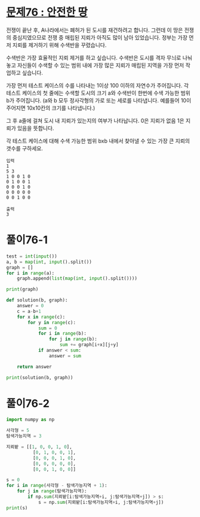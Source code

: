 # [문제76 : 안전한 땅](https://www.notion.so/76-38c987cf710e4c1cada53c4cc771c631)

전쟁이 끝난 후, A나라에서는 폐허가 된 도시를 재건하려고 합니다. 그런데 이 땅은 전쟁의 중심지였으므로 전쟁 중 매립된 지뢰가 아직도 많이 남아 있었습니다. 정부는 가장 먼저 지뢰를 제거하기 위해 수색반을 꾸렸습니다.

수색반은 가장 효율적인 지뢰 제거를 하고 싶습니다. 수색반은 도시를 격자 무늬로 나눠놓고 자신들이 수색할 수 있는 범위 내에 가장 많은 지뢰가 매립된 지역을 가장 먼저 작업하고 싶습니다.

가장 먼저 테스트 케이스의 수를 나타내는 1이상 100 이하의 자연수가 주어집니다.
각 테스트 케이스의 첫 줄에는 수색할 도시의 크기 a와 수색반이 한번에 수색 가능한 범위 b가 주어집니다. (a와 b 모두 정사각형의 가로 또는 세로를 나타냅니다. 예를들어 10이 주어지면 10x10칸의 크기를 나타냅니다.)

그 후 a줄에 걸쳐 도시 내 지뢰가 있는지의 여부가 나타납니다. 
0은 지뢰가 없음 1은 지뢰가 있음을 뜻합니다.

각 테스트 케이스에 대해 수색 가능한 범위 bxb 내에서 찾아낼 수 있는 가장 큰 지뢰의 갯수를 구하세요.

    입력
    1
    5 3
    1 0 0 1 0
    0 1 0 0 1
    0 0 0 1 0
    0 0 0 0 0
    0 0 1 0 0

    출력
    3

# 풀이76-1

``` python
test = int(input())
a, b = map(int, input().split())
graph = []
for i in range(a):
    graph.append(list(map(int, input().split())))

print(graph)

def solution(b, graph):
    answer = 0
    c = a-b+1
    for x in range(c):
        for y in range(c):
            sum = 0
            for i in range(b):
                for j in range(b):
                    sum += graph[i+x][j+y]
            if answer < sum:
                answer = sum

    return answer

print(solution(b, graph))
```

# 풀이76-2

``` python
import numpy as np

사각형 = 5
탐색가능지역 = 3

지뢰밭 = [[1, 0, 0, 1, 0],
          [0, 1, 0, 0, 1],
          [0, 0, 0, 1, 0],
          [0, 0, 0, 0, 0],
          [0, 0, 1, 0, 0]]

s = 0
for i in range(사각형 - 탐색가능지역 + 1):
    for j in range(탐색가능지역):
        if np.sum(지뢰밭[i:탐색가능지역+i, j:탐색가능지역+j]) > s: 
            s = np.sum(지뢰밭[i:탐색가능지역+i, j:탐색가능지역+j])
print(s)
```